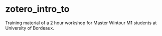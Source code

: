 # zotero_intro_to
Training material of a 2 hour workshop for Master Wintour M1 students at University of Bordeaux.
